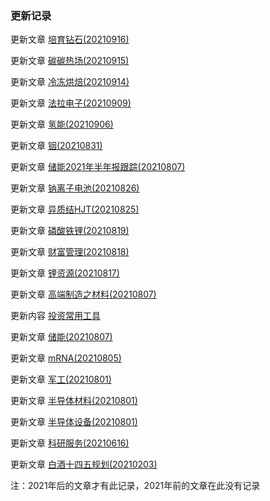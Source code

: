 ### 更新记录



更新文章 [培育钻石(20210916)](大消费/培育钻石(20210916).md)

更新文章 [碳碳热场(20210915)](清洁能源/光伏/碳碳热场(20210915).md) 

更新文章 [冷冻烘焙(20210914)](大消费/冷冻烘焙(20210914).md)

更新文章 [法拉电子(20210909)](清洁能源/法拉电子(20210909).md)

更新文章 [氢能(20210906)](清洁能源/氢能(20210906).md)

更新文章 [铟(20210831)](清洁能源/铟(20210831).md) 

更新文章 [储能2021年半年报跟踪(20210807)](清洁能源/储能2021年半年报跟踪(20210807)md) 

更新文章 [钠离子电池(20210826)](清洁能源/钠离子电池(20210826).md) 

更新文章 [异质结HJT(20210825)](清洁能源/异质结HJT(20210825).md) 

更新文章 [磷酸铁锂(20210819)](清洁能源/磷酸铁锂(20210819).md) 

更新文章 [财富管理(20210818)](财富管理/财富管理(20210818).md)

更新文章 [锂资源(20210817)](清洁能源/锂资源(20210817).md) 

更新文章 [高端制造之材料(20210807)](高端制造/高端制造之材料(20210807).md)

更新内容 [投资常用工具](myTool.md)

更新文章 [储能(20210807)](清洁能源/储能(20210807).md)

更新文章 [mRNA(20210805)](疫苗/mRNA(20210805).md)  

更新文章 [军工(20210801)](军工/军工(20210801).md)

更新文章  [半导体材料(20210801)](半导体/半导体材料(20210801).md)

更新文章  [半导体设备(20210801)](半导体/半导体设备(20210801).md)

更新文章  [科研服务(20210616)](科研服务/科研服务(20210616).md)

更新文章  [白酒十四五规划(20210203)](白酒/白酒十四五规划(20210203).md)



注：2021年后的文章才有此记录，2021年前的文章在此没有记录

